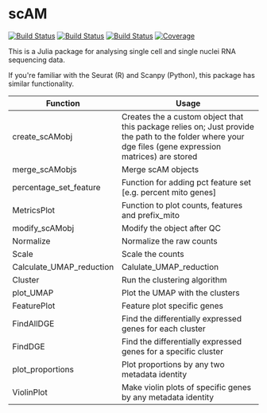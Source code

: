 # scAM

[![Build Status](https://github.com/murti-abhishek/scAM.jl/actions/workflows/CI.yml/badge.svg?branch=main)](https://github.com/murti-abhishek/scAM.jl/actions/workflows/CI.yml?query=branch%3Amain)
[![Build Status](https://travis-ci.com/murti-abhishek/scAM.jl.svg?branch=main)](https://travis-ci.com/murti-abhishek/scAM.jl)
[![Build Status](https://ci.appveyor.com/api/projects/status/github/murti-abhishek/scAM.jl?svg=true)](https://ci.appveyor.com/project/murti-abhishek/scAM-jl)
[![Coverage](https://codecov.io/gh/murti-abhishek/scAM.jl/branch/main/graph/badge.svg)](https://codecov.io/gh/murti-abhishek/scAM.jl)

This is a Julia package for analysing single cell and single nuclei RNA sequencing data.

If you're familiar with the Seurat (R) and Scanpy (Python), this package has similar functionality.

| Function                 | Usage                                                                                                                      |
| ------------------------ | ----------------------------------------------------------------------------------------------------------------------------- |
| create_scAMobj           | Creates the a custom object that this package relies on; Just provide the path to the folder where your dge files (gene expression matrices) are stored |
| merge_scAMobjs           | Merge scAM objects                                                                                                                                      |
| percentage_set_feature   | Function for adding pct feature set [e.g. percent mito genes]                                                                                           |
| MetricsPlot              | Function to plot counts, features and prefix_mito                                                                                                       |
| modify_scAMobj           | Modify the object after QC                                                                                                                              |
| Normalize                | Normalize the raw counts                                                                                                                                |
| Scale                    | Scale the counts                                                                                                                                        |
| Calculate_UMAP_reduction | Calulate_UMAP_reduction                                                                                                                                 |
| Cluster                  | Run the clustering algorithm                                                                                                                            |
| plot_UMAP                | Plot the UMAP with the clusters                                                                                                                         |
| FeaturePlot              | Feature plot specific genes                                                                                                                             |
| FindAllDGE               | Find the differentially expressed genes for each cluster                                                                                                |
| FindDGE                  | Find the differentially expressed genes for a specific cluster                                                                                          |
| plot_proportions         | Plot proportions by any two metadata identity                                                                                                           |
| ViolinPlot               | Make violin plots of specific genes by any metadata identity                                                                                            |
